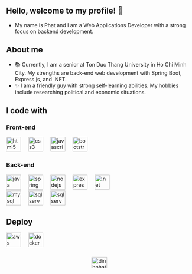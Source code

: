 ## Hello, welcome to my profile! 👋
+ My name is Phat and I am a Web Applications Developer with a strong focus on backend development.
## About me
+ 📚 Currently, I am a senior at Ton Duc Thang University in Ho Chi Minh City. My strengths are back-end web development with Spring Boot, Express.js, and .NET.
+ ✨ I am a friendly guy with strong self-learning abilities. My hobbies include researching political and economic situations.
  
## I code with
### Front-end
<div align="left" background-color:"white">
  <img src="https://cdn.jsdelivr.net/gh/devicons/devicon/icons/html5/html5-original.svg" height="40" alt="html5 logo"  />
  <img width="12" />
  <img src="https://cdn.jsdelivr.net/gh/devicons/devicon/icons/css3/css3-original.svg" height="40" alt="css3 logo"  />
  <img width="12" />
  <img src="https://cdn.jsdelivr.net/gh/devicons/devicon/icons/javascript/javascript-original.svg" height="40" alt="javascript logo"  />
  <img width="12" />
  <img src="https://cdn.jsdelivr.net/gh/devicons/devicon@latest/icons/bootstrap/bootstrap-original.svg" height="40" alt="bootstrap logo" />      
</div>

### Back-end
<div align="left">
  <img src="https://cdn.jsdelivr.net/gh/devicons/devicon@latest/icons/java/java-original-wordmark.svg" height="40" alt="java logo" />
  <img width="12" />
  <img src="https://cdn.jsdelivr.net/gh/devicons/devicon@latest/icons/spring/spring-original-wordmark.svg" height="40" alt="spring logo" />
  <img width="12" />
  <img src="https://cdn.jsdelivr.net/gh/devicons/devicon@latest/icons/nodejs/nodejs-original-wordmark.svg" height="40" alt="nodejs logo" /> 
  <img width="12" />
  <img src="https://cdn.jsdelivr.net/gh/devicons/devicon@latest/icons/express/express-original-wordmark.svg" height="40" alt="expressjs logo" />
  <img width="12" />
  <img src="https://cdn.jsdelivr.net/gh/devicons/devicon@latest/icons/dot-net/dot-net-original-wordmark.svg" height="40" alt=".net logo" />
</div>
<div align="left">
  <img src="https://cdn.jsdelivr.net/gh/devicons/devicon@latest/icons/mysql/mysql-original-wordmark.svg" height="40" alt="mysql logo" />
  <img width="12" />
  <img src="https://cdn.jsdelivr.net/gh/devicons/devicon@latest/icons/microsoftsqlserver/microsoftsqlserver-original-wordmark.svg" height="40" alt="sqlserver logo" />
  <img width="12" />
  <img src="https://cdn.jsdelivr.net/gh/devicons/devicon@latest/icons/mongodb/mongodb-original-wordmark.svg" height="40" alt="sqlserver logo" /> 
</div>                  

## Deploy
<div align="left">
  <img src="https://cdn.jsdelivr.net/gh/devicons/devicon@latest/icons/amazonwebservices/amazonwebservices-original-wordmark.svg" height="40" alt="aws logo" />
  <img width="12" />
  <img src="https://cdn.jsdelivr.net/gh/devicons/devicon@latest/icons/docker/docker-original-wordmark.svg" height="40" alt="docker logo" />
  <img width="12" />        
</div>

###
<div align="center">
 <a href="mailto:dinhphatphat.work@gmail.com">
  <img src="https://raw.githubusercontent.com/maurodesouza/profile-readme-generator/master/src/assets/icons/social/gmail/default.svg" width="42" height="30" alt="dinhphatphat.work@gmail.com"  />
</a>
